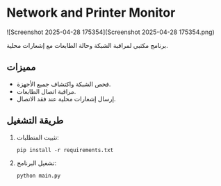 # Network and Printer Monitor

![Screenshot 2025-04-28 175354](Screenshot 2025-04-28 175354.png)

برنامج مكتبي لمراقبة الشبكة وحالة الطابعات مع إشعارات محلية.

## مميزات
- فحص الشبكة واكتشاف جميع الأجهزة.
- مراقبة اتصال الطابعات.
- إرسال إشعارات محلية عند فقد الاتصال.

## طريقة التشغيل
1. تثبيت المتطلبات:
   ```
   pip install -r requirements.txt
   ```
2. تشغيل البرنامج:
   ```
   python main.py
   ```
